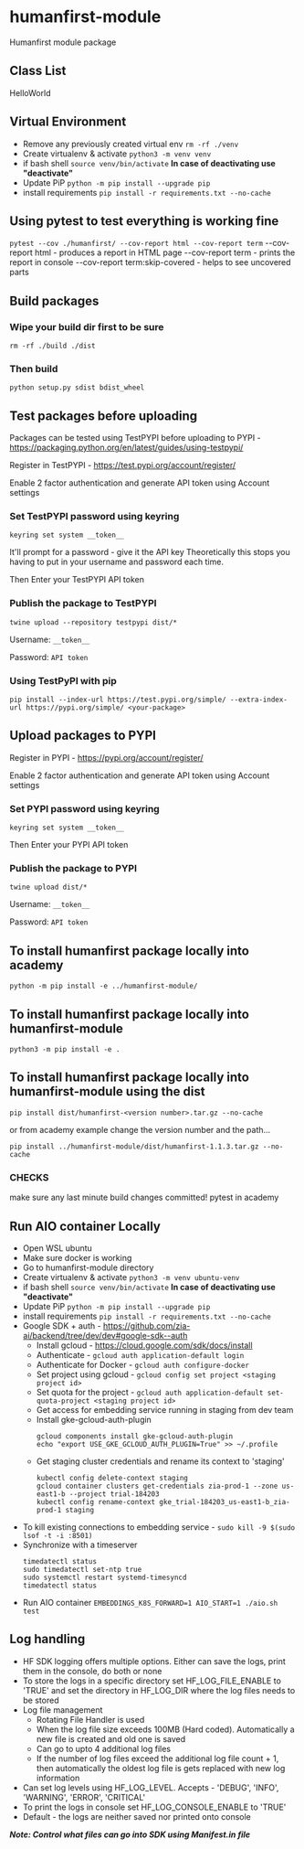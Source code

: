 # humanfirst-module
Humanfirst module package

## Class List
HelloWorld

## Virtual Environment
* Remove any previously created virtual env `rm -rf ./venv`
* Create virtualenv & activate `python3 -m venv venv` 
* if bash shell `source venv/bin/activate` **In case of deactivating use "deactivate"**
* Update PiP `python -m pip install --upgrade pip`
* install requirements  `pip install -r requirements.txt --no-cache`

## Using pytest to test everything is working fine
`pytest --cov ./humanfirst/ --cov-report html --cov-report term`
--cov-report html - produces a report in HTML page
--cov-report term - prints the report in console
--cov-report term:skip-covered - helps to see uncovered parts

## Build packages

### Wipe your build dir first to be sure
`rm -rf ./build ./dist`

### Then build
`python setup.py sdist bdist_wheel`

## Test packages before uploading
Packages can be tested using TestPYPI before uploading to PYPI - https://packaging.python.org/en/latest/guides/using-testpypi/

Register in TestPYPI - https://test.pypi.org/account/register/

Enable 2 factor authentication and generate API token using Account settings

### Set TestPYPI password using keyring
`keyring set system __token__`

It'll prompt for a password - give it the API key
Theoretically this stops you having to put in your username and password each time.

Then Enter your TestPYPI API token

### Publish the package to TestPYPI
`twine upload --repository testpypi dist/*`

Username: `__token__`

Password: `API token`

### Using TestPyPI with pip
`pip install --index-url https://test.pypi.org/simple/ --extra-index-url https://pypi.org/simple/ <your-package>`

## Upload packages to PYPI
Register in PYPI - https://pypi.org/account/register/

Enable 2 factor authentication and generate API token using Account settings

### Set PYPI password using keyring
`keyring set system __token__`

Then Enter your PYPI API token

### Publish the package to PYPI
`twine upload dist/*`

Username: `__token__`

Password: `API token`

## To install humanfirst package locally into academy

`python -m pip install -e ../humanfirst-module/`

## To install humanfirst package locally into humanfirst-module

`python3 -m pip install -e .`

## To install humanfirst package locally into humanfirst-module using the dist

`pip install dist/humanfirst-<version number>.tar.gz --no-cache`

or from academy example change the version number and the path...

`pip install ../humanfirst-module/dist/humanfirst-1.1.3.tar.gz --no-cache`

### CHECKS

make sure any last minute build changes committed!
pytest in academy

## Run AIO container Locally
* Open WSL ubuntu
* Make sure docker is working
* Go to humanfirst-module directory
* Create virtualenv & activate `python3 -m venv ubuntu-venv` 
* if bash shell `source venv/bin/activate` **In case of deactivating use "deactivate"**
* Update PiP `python -m pip install --upgrade pip`
* install requirements  `pip install -r requirements.txt --no-cache`
* Google SDK + auth - https://github.com/zia-ai/backend/tree/dev/dev#google-sdk--auth
    * Install gcloud - https://cloud.google.com/sdk/docs/install
    * Authenticate - `gcloud auth application-default login`
    * Authenticate for Docker - `gcloud auth configure-docker`
    * Set project using gcloud - `gcloud config set project <staging project id>`
    * Set quota for the project - `gcloud auth application-default set-quota-project <staging project id>`
    * Get access for embedding service running in staging from dev team 
    * Install gke-gcloud-auth-plugin
        ```
        gcloud components install gke-gcloud-auth-plugin
        echo "export USE_GKE_GCLOUD_AUTH_PLUGIN=True" >> ~/.profile
        ```
    * Get staging cluster credentials and rename its context to 'staging'
        ```
        kubectl config delete-context staging
        gcloud container clusters get-credentials zia-prod-1 --zone us-east1-b --project trial-184203
        kubectl config rename-context gke_trial-184203_us-east1-b_zia-prod-1 staging
        ```
* To kill existing connections to embedding service - `sudo kill -9 $(sudo lsof -t -i :8501)`
* Synchronize with a timeserver
    ```
    timedatectl status
    sudo timedatectl set-ntp true
    sudo systemctl restart systemd-timesyncd
    timedatectl status
    ```
* Run AIO container `EMBEDDINGS_K8S_FORWARD=1 AIO_START=1 ./aio.sh test`


## Log handling
* HF SDK logging offers multiple options. Either can save the logs, print them in the console, do both or none
* To store the logs in a specific directory set HF_LOG_FILE_ENABLE to 'TRUE' and set the directory in HF_LOG_DIR where the log files needs to be stored
* Log file management
    * Rotating File Handler is used
    * When the log file size exceeds 100MB (Hard coded). Automatically a new file is created and old one is saved
    * Can go to upto 4 additional log files
    * If the number of log files exceed the additional log file count + 1, then automatically the oldest log file is gets replaced with new log information
* Can set log levels using HF_LOG_LEVEL. Accepts - 'DEBUG', 'INFO', 'WARNING', 'ERROR', 'CRITICAL' 
* To print the logs in console set HF_LOG_CONSOLE_ENABLE to 'TRUE'
* Default - the logs are neither saved nor printed onto console

***Note: Control what files can go into SDK using Manifest.in file***